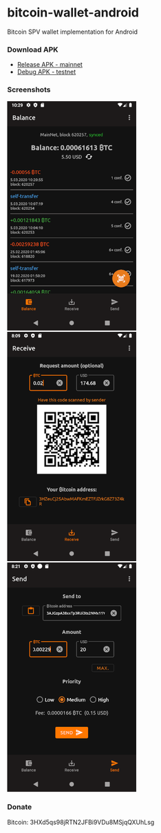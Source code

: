 # bitcoin-wallet-android
Bitcoin SPV wallet implementation for Android

### Download APK

* [Release APK - mainnet](https://github.com/ilyapr/bitcoin-wallet-android/raw/master/app/release/app-release.apk)
* [Debug APK - testnet](https://github.com/ilyapr/bitcoin-wallet-android/raw/master/app/debug/app-debug.apk)

### Screenshots

![main screen](https://github.com/ilyapr/bitcoin-wallet-android/blob/master/screenshots/1.png) ![receive](https://github.com/ilyapr/bitcoin-wallet-android/blob/master/screenshots/2.png) ![send](https://github.com/ilyapr/bitcoin-wallet-android/blob/master/screenshots/3.png)

### Donate

Bitcoin: 3HXd5qs98jRTN2JFBi9VDu8MSjqQXUhLsg
